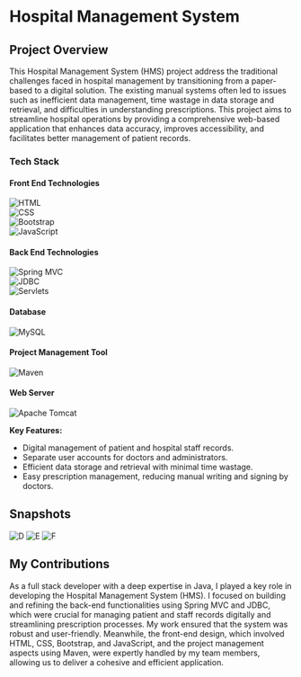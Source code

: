 # Hospital Management System

## Project Overview

This Hospital Management System (HMS) project address the traditional challenges faced in hospital management by transitioning from a paper-based to a digital solution. The existing manual systems often led to issues such as inefficient data management, time wastage in data storage and retrieval, and difficulties in understanding prescriptions. This project aims to streamline hospital operations by providing a comprehensive web-based application that enhances data accuracy, improves accessibility, and facilitates better management of patient records.

### Tech Stack

#### Front End Technologies
![HTML](https://img.shields.io/badge/HTML-Standard%20Markup%20Language-red)  
![CSS](https://img.shields.io/badge/CSS-Style%20Sheet%20Language-blue)  
![Bootstrap](https://img.shields.io/badge/Bootstrap-CSS%20Framework-purple)  
![JavaScript](https://img.shields.io/badge/JavaScript-Programming%20Language-yellowgreen)  

#### Back End Technologies
![Spring MVC](https://img.shields.io/badge/Spring%20MVC-Framework%20for%20Java-green)  
![JDBC](https://img.shields.io/badge/JDBC-Java%20Database%20Connectivity-blue)  
![Servlets](https://img.shields.io/badge/Servlets-Java%20Web%20Technologies-orange)  

#### Database
![MySQL](https://img.shields.io/badge/MySQL-Relational%20Database%20Management%20System-orange)  

#### Project Management Tool
![Maven](https://img.shields.io/badge/Maven-Build%20Tool%20for%20Java-orange)  

#### Web Server
![Apache Tomcat](https://img.shields.io/badge/Apache%20Tomcat-Web%20Server-lightblue) 

**Key Features:**
- Digital management of patient and hospital staff records.
- Separate user accounts for doctors and administrators.
- Efficient data storage and retrieval with minimal time wastage.
- Easy prescription management, reducing manual writing and signing by doctors.

## Snapshots
![D](https://github.com/user-attachments/assets/e9541695-3688-4b1b-b336-011f586775be)
![E](https://github.com/user-attachments/assets/7cb5b3b3-2ca4-4ef2-afa7-01698bc3f16c)
![F](https://github.com/user-attachments/assets/bd0ad101-34fd-4852-af1e-119d4359ef7f)

## My Contributions
As a full stack developer with a deep expertise in Java, I played a key role in developing the Hospital Management System (HMS). I focused on building and refining the back-end functionalities using Spring MVC and JDBC, which were crucial for managing patient and staff records digitally and streamlining prescription processes. My work ensured that the system was robust and user-friendly. Meanwhile, the front-end design, which involved HTML, CSS, Bootstrap, and JavaScript, and the project management aspects using Maven, were expertly handled by my team members, allowing us to deliver a cohesive and efficient application.

